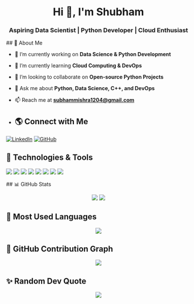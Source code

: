 <h1 align="center">Hi 👋, I'm Shubham</h1>
<h3 align="center">Aspiring Data Scientist | Python Developer | Cloud Enthusiast</h3>
## 🧐 About Me

- 🔭 I’m currently working on **Data Science & Python Development**
- 🌱 I’m currently learning **Cloud Computing & DevOps**
- 👯 I’m looking to collaborate on **Open-source Python Projects**
- 💬 Ask me about **Python, Data Science, C++, and DevOps**
- 📫 Reach me at **subhammishra1204@gmail.com**

- ## 🌎 Connect with Me
<p align="left">
<a href="https://linkedin.com/in/subham12" target="blank"><img align="center" src="https://img.shields.io/badge/LinkedIn-0077B5?style=for-the-badge&logo=linkedin&logoColor=white" alt="LinkedIn"/></a>
<a href="https://github.com/SubhamMishra1204" target="blank"><img align="center" src="https://img.shields.io/badge/GitHub-181717?style=for-the-badge&logo=github&logoColor=white" alt="GitHub"/></a>
</p>

## 🚀 Technologies & Tools
<p align="left">
<img src="https://img.shields.io/badge/-Python-3776AB?style=flat&logo=python&logoColor=white" />
<img src="https://img.shields.io/badge/-C++-00599C?style=flat&logo=c%2B%2B&logoColor=white" />
<img src="https://img.shields.io/badge/-Linux-FCC624?style=flat&logo=linux&logoColor=black" />
<img src="https://img.shields.io/badge/-Bash-4EAA25?style=flat&logo=gnu-bash&logoColor=white" />
<img src="https://img.shields.io/badge/-Django-092E20?style=flat&logo=django&logoColor=white" />
<img src="https://img.shields.io/badge/-JavaScript-F7DF1E?style=flat&logo=javascript&logoColor=black" />
<img src="https://img.shields.io/badge/-HTML-E34F26?style=flat&logo=html5&logoColor=white" />
<img src="https://img.shields.io/badge/-CSS-1572B6?style=flat&logo=css3&logoColor=white" />
</p>
## 📊 GitHub Stats
<p align="center">
<img src="https://github-readme-stats.vercel.app/api?username=SubhamMishra1204&show_icons=true&theme=dark" />
<img src="https://github-readme-streak-stats.herokuapp.com/?user=SubhamMishra1204&theme=dark" />
</p>

## 📌 Most Used Languages
<p align="center">
<img src="https://github-readme-stats.vercel.app/api/top-langs/?username=SubhamMishra1204&layout=compact&theme=dark" />
</p>

## 🚀 GitHub Contribution Graph
<p align="center">
<img src="https://github-readme-activity-graph.vercel.app/graph?username=SubhamMishra1204&theme=github-dark" />
</p>

## ✨ Random Dev Quote
<p align="center">
<img src="https://quotes-github-readme.vercel.app/api?type=horizontal&theme=dark" />
</p>


